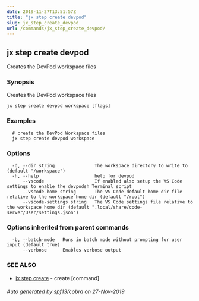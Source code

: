```yaml
---
date: 2019-11-27T13:51:57Z
title: "jx step create devpod"
slug: jx_step_create_devpod
url: /commands/jx_step_create_devpod/
---
```

## jx step create devpod

Creates the DevPod workspace files

### Synopsis

Creates the DevPod workspace files

```
jx step create devpod workspace [flags]
```

### Examples

```
  # create the DevPod Workspace files
  jx step create devpod workspace
```

### Options

```
  -d, --dir string               The workspace directory to write to (default "/workspace")
  -h, --help                     help for devpod
      --vscode                   If enabled also setup the VS Code settings to enable the devpodsh Terminal script
      --vscode-home string       The VS Code default home dir file relative to the workspace home dir (default "/root")
      --vscode-settings string   The VS Code settings file relative to the workspace home dir (default ".local/share/code-server/User/settings.json")
```

### Options inherited from parent commands

```
  -b, --batch-mode   Runs in batch mode without prompting for user input (default true)
      --verbose      Enables verbose output
```

### SEE ALSO

* [jx step create](/commands/jx_step_create/)	 - create [command]

###### Auto generated by spf13/cobra on 27-Nov-2019
